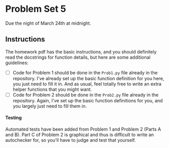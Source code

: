 # Problem Set 5

Due the night of March 24th at midnight.


## Instructions
The homework pdf has the basic instructions, and you should definitely read the docstrings for function details, but here are some additional guidelines:
 - [ ] Code for Problem 1 should be done in the `Prob1.py` file already in the repository. I've already set up the basic function definition for you here, you just need to fill it in. And as usual, feel totally free to write an extra helper functions that you might want.
 - [ ] Code for Problem 2 should be done in the `Prob2.py` file already in the repository. Again, I've set up the basic function definitions for you, and you largely just need to fill them in.

#### Testing
Automated tests have been added from Problem 1 and Problem 2 (Parts A and B). Part C of Problem 2 is graphical and thus is difficult to write an autochecker for, so you'll have to judge and test that yourself.
